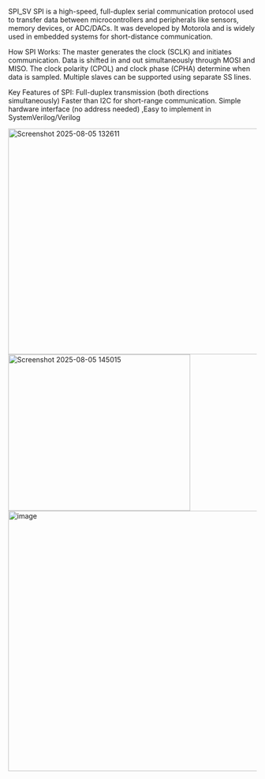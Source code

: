 SPI_SV
SPI is a high-speed, full-duplex serial communication protocol used to transfer data between microcontrollers and peripherals like sensors, memory devices, or ADC/DACs. It was developed by Motorola and is widely used in embedded systems for short-distance communication.

How SPI Works: The master generates the clock (SCLK) and initiates communication. Data is shifted in and out simultaneously through MOSI and MISO. The clock polarity (CPOL) and clock phase (CPHA) determine when data is sampled. Multiple slaves can be supported using separate SS lines.

Key Features of SPI: Full-duplex transmission (both directions simultaneously) Faster than I2C for short-range communication. Simple hardware interface (no address needed) ,Easy to implement in SystemVerilog/Verilog

<img width="909" height="458" alt="Screenshot 2025-08-05 132611" src="https://github.com/user-attachments/assets/cd56ecc3-053e-444c-824b-409e2576b0ee" />
<img width="369" height="317" alt="Screenshot 2025-08-05 145015" src="https://github.com/user-attachments/assets/7d80d68c-339d-4250-9e4f-be7ef82eef65" />
<img width="1131" height="528" alt="image" src="https://github.com/user-attachments/assets/6c05140e-895b-4a16-9c29-a6902cdf11bb" />

